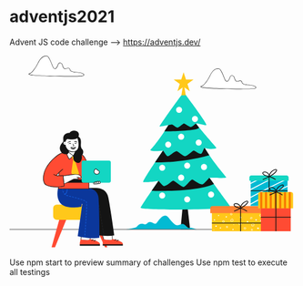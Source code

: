 # adventjs2021
Advent JS code challenge --> https://adventjs.dev/

<svg xmlns="http://www.w3.org/2000/svg" fill="none" overflow="visible" viewBox="30 90 2340 1590"><g fill-rule="evenodd" clip-rule="evenodd"><path fill="#141414" d="M1443.33 1326 1426 1513h78l-21.67-187h-39Z"></path><path fill="#13D6C3" d="M1286.35 1058.74s-182.18 262.72-186.32 279.14c-5.01 19.82 639.33 23.68 732.97-10.08 0 0-163.43-220.64-214.98-297.68-51.54-77.033-331.67 28.62-331.67 28.62"></path><path fill="#141414" d="M1699 1144.19c-32.52-45.07-62.92-87.83-80.42-114.02-51.56-77.163-331.79 28.66-331.79 28.66s-49.02 70.79-96.79 141.23c70.02 1.95 376.18 6.62 509-55.87"></path><path fill="#13D6C3" d="M1122.05 1128.7c44.97 3.02 125.4-10.62 125.4-10.62s32.76 42.73 43.07 42.73c25.57 0 62.38-41.13 75.37-43.06 10.09-1.5 69.74 51.09 83.31 50.24 17.99-1.13 56.37-57.23 70.79-60.45 8.84-1.98 57.24 40.03 82.64 39.32 14.92-.42 53.54-52.44 59.75-53.17 17.41-2.03 145.98 7.84 136.08-5.07-44.33-57.84-133.18-155.993-198.91-281.651-246.24-20.661-263.68-12.293-263.68-12.293s-232.3 332.794-213.82 334.024"></path><path fill="#141414" d="M1307.05 836.072c-22.97 33.331-56.63 82.512-89.05 131.128 74.25 4.287 267.8-7.757 443-57.942-19.16-28.375-38.08-58.862-55.56-91.258l-298.39 18.072Z"></path><path fill="#13D6C3" d="M1182.52 861.883c-17.52 18.082 60.64 15.606 100.21 9.63 16.6 21.094 29.26 47.165 38.59 46.474 17.96-1.334 52.51-39.739 73.26-41.646 7.16-.659 51.78 41.488 67 41.557 19.24.089 63.24-46.336 71.73-46.535 9.34-.217 47.1 32.182 60.27 26.13 13.18-6.053 19.51-42.676 29.06-48.681 36.47 14.683 103.79 10.477 94.49-1.613-14.56-18.912-151.17-171.301-172.71-207.758-21.55-36.457-187.39-24.599-187.39-24.599s-99.04 169.145-174.51 247.041"></path><path fill="#141414" d="M1577 684.365c-15.61-19.625-27.82-35.897-33.14-44.92-21.51-36.462-187.11-24.603-187.11-24.603S1328.83 661.571 1294 715c44.41-.488 282.62-4.328 283-30.635"></path><path fill="#13D6C3" d="M1255.05 674.229c3.62 5.903 90.4-15.454 101.54-15.207 5.31.118 30.33 23.255 43.03 24.921 12.69 1.666 46.53-33.87 53.19-33.592 10.61.443 44.6 28.897 57.69 28.897 12.07 0 34.36-25.452 47.29-29.322 7.23-2.163 84.44 24.932 78.93 9.444-12.78-35.896-167.2-239.654-183.63-261.37-14.02 8.407-201.66 270.326-198.04 276.229"></path><g fill="#fff"><path d="M1568.42 614.009c0 13.57-11 24.57-24.57 24.57s-24.56-11-24.56-24.57 10.99-24.57 24.56-24.57c13.57 0 24.57 11 24.57 24.57M1349.96 822.978c0 13.57-11 24.569-24.57 24.569s-24.57-10.999-24.57-24.569c0-13.57 11-24.57 24.57-24.57s24.57 11 24.57 24.57M1642.14 1005.39c0 13.57-11 24.57-24.57 24.57s-24.57-11-24.57-24.57c0-13.568 11-24.568 24.57-24.568s24.57 11 24.57 24.568M1300.82 1011.6c0 13.57-11 24.57-24.57 24.57s-24.57-11-24.57-24.57c0-13.567 11-24.567 24.57-24.567s24.57 11 24.57 24.567M1598.86 806.167c0 13.57-11 24.57-24.57 24.57s-24.57-11-24.57-24.57 11-24.569 24.57-24.569 24.57 10.999 24.57 24.569M1455.73 1092.35c0 13.57-11 24.57-24.57 24.57s-24.57-11-24.57-24.57 11-24.56 24.57-24.56 24.57 10.99 24.57 24.56M1700 1229.82c0 13.57-11 24.57-24.57 24.57s-24.57-11-24.57-24.57 11-24.57 24.57-24.57 24.57 11 24.57 24.57M1438.67 539.57c0 13.569-11 24.569-24.57 24.569s-24.56-11-24.56-24.569c0-13.57 10.99-24.57 24.56-24.57 13.57 0 24.57 11 24.57 24.57M1504.87 994.029c0 13.571-11 24.571-24.57 24.571s-24.57-11-24.57-24.571c0-13.57 11-24.57 24.57-24.57s24.57 11 24.57 24.57M1455.73 758.378c0 13.57-11 24.57-24.57 24.57s-24.57-11-24.57-24.57 11-24.569 24.57-24.569 24.57 10.999 24.57 24.569M1300.82 1238.27c0 13.57-11 24.57-24.57 24.57s-24.57-11-24.57-24.57 11-24.56 24.57-24.56 24.57 10.99 24.57 24.56M1504.87 1269.69c0 13.57-11 24.57-24.57 24.57s-24.57-11-24.57-24.57 11-24.57 24.57-24.57 24.57 11 24.57 24.57"></path></g><g fill="#FFC81A"><path d="M1433 421h35l-11.65-77-11.74 1.803L1433 421Z"></path><path d="m1451 233 19.35 58.503 61.65.32-49.69 36.477 18.75 58.7-50.06-35.961L1400.94 387l18.75-58.7-49.69-36.477 61.65-.32L1451 233Z"></path></g><path fill="#02BAD3" d="M981.703 1512.99s78.237-8.22 87.507-20.56c9.27-12.34 30.88-31.88 56.62-21.6 25.74 10.29 27.8-18.51 50.44-17.48 22.65 1.03 40.15 25.71 54.57 8.23 14.41-17.49 57.65-88.38 92.65-48.27 35.01 40.1 50.45 64.72 76.18 66.78 25.74 2.05 38.1-21.6 62.8-1.03 24.71 20.57 23.68 25.71 36.03 23.65l12.36-2.06 47.84 12.55-576.997-.21Z"></path></g><g fill-rule="evenodd" clip-rule="evenodd"><path fill="#fff" d="M202.296 240.126s31.405-22.59 61.067-84.19c29.665-61.604 63.504-57.793 74.985-54.241 11.477 3.552 28.682 44.39 43.193 81.185 14.511 36.797 32.825 22.239 43.374-10.256 10.546-32.498 33.723-11.762 36.909 1.061 3.186 12.822 8.691 36.476 30.512 28.925 21.819-7.556 29.312-2.279 31.581 9.521 2.266 11.801 15.525 18.369 62.996 21.958 47.474 3.591 67.798 23.196 34.39 29.136-33.405 5.944-526.496 3.082-419.007-23.099"></path><path fill="#141414" d="M338.791 100.262c-9.215-2.851-20.117-2.631-31.749 2.759-16.285 7.547-31.57 24.308-45.032 52.264l-.922 1.903a369.995 369.995 0 0 1-3.748 7.456c-12.275 23.739-25.417 42.77-38.548 57.532-4.587 5.156-8.84 9.408-12.652 12.811a85.528 85.528 0 0 1-3.517 2.99l-.205.164c-.266.21-.502.393-.707.549l-.068.051-.278.069c-6.45 1.597-10.825 3.142-13.252 4.691-3.04 1.939-3.537 4.534-.975 6.556 3.376 2.663 13.104 4.883 29.074 6.884l1.326.164c29.544 3.602 79.017 6.342 141.382 8.117l6.553.181c107.526 2.893 238.603 2.411 256.092-.701 8.38-1.49 13.906-3.9 16.333-7.13 2.564-3.412 1.527-7.362-2.463-10.916-7.712-6.871-25.868-12.358-48.41-14.063l-1.315-.101c-43.09-3.348-58.099-9.07-60.322-20.643l-.083-.422c-2.835-13.796-12.759-17.404-33.461-10.235l-.386.131c-12.669 4.207-20.078-2.151-25.051-16.771-.817-2.404-1.348-4.217-2.177-7.449l-.951-3.78c-1.837-7.394-9.099-15.839-16.639-18.574-9.666-3.506-18.172 2.061-23.153 17.412l-.195.595c-5.284 16.018-12.252 26.818-19.139 29.589-7.246 2.914-14.625-3.298-21.218-20.016l-2.025-5.116c-8.225-20.685-14.655-35.723-20.76-48.057l-.592-1.19c-8.254-16.485-15.005-25.921-20.767-27.704Zm-30.487 5.481c10.907-5.055 21.053-5.259 29.6-2.615 4.64 1.436 11.143 10.549 18.994 26.227l.857 1.726c5.877 11.937 12.097 26.478 19.975 46.256l2.415 6.093c7.122 18.06 15.867 25.423 25.127 21.698 8.038-3.233 15.51-14.919 21.068-32.041l.148-.449c4.504-13.522 11.324-17.9 19.129-15.069 6.575 2.385 13.148 10.029 14.75 16.478 1.48 5.954 2.073 8.157 3.2 11.471l.215.622c2.379 6.795 5.327 11.91 9.315 15.277 5.149 4.345 11.703 5.388 19.728 2.61l1.148-.39c18.529-6.191 26.192-3.07 28.469 8.778l.083.407c2.866 13.357 19.274 19.361 64.274 22.762l.714.056c21.613 1.72 38.889 6.986 45.927 13.256 5.923 5.277 2.553 10.025-11.525 12.692l-.876.161c-17.545 3.121-153.642 3.559-262.033.474l-1.865-.054c-60.159-1.738-108.134-4.38-137.45-7.828l-1.79-.214c-16.087-1.961-26.067-4.188-28.905-6.426-.696-.549-.726-.717.42-1.47l.31-.201.19-.118c2.074-1.258 5.96-2.627 11.646-4.059l1.087-.27-.355-1.458.876 1.219.354-.264c.166-.126.35-.268.55-.425l.781-.623a92.628 92.628 0 0 0 3.283-2.807l.511-.459c3.763-3.398 7.924-7.581 12.384-12.596 13.296-14.947 26.581-34.185 38.972-58.148a368.677 368.677 0 0 0 4.708-9.436l.396-.817c13.082-26.879 27.754-42.871 43.195-50.026Z"></path></g><g fill-rule="evenodd" clip-rule="evenodd"><path fill="#fff" d="M1606.296 343.126s31.405-22.59 61.067-84.19c29.665-61.604 63.504-57.793 74.985-54.241 11.477 3.552 28.682 44.39 43.193 81.185 14.511 36.797 32.825 22.239 43.374-10.256 10.546-32.498 33.723-11.762 36.909 1.061 3.186 12.822 8.691 36.476 30.512 28.925 21.819-7.556 29.312-2.279 31.581 9.521 2.266 11.801 15.525 18.369 62.996 21.958 47.474 3.591 67.798 23.196 34.39 29.136-33.405 5.944-526.496 3.082-419.007-23.099"></path><path fill="#141414" d="M1742.791 203.262c-9.215-2.851-20.117-2.631-31.749 2.759-16.285 7.547-31.57 24.308-45.032 52.264l-.922 1.903a369.995 369.995 0 0 1-3.748 7.456c-12.275 23.739-25.417 42.77-38.548 57.532-4.587 5.156-8.84 9.408-12.652 12.811a85.528 85.528 0 0 1-3.517 2.99l-.205.164c-.266.21-.502.393-.707.549l-.068.051-.278.069c-6.45 1.597-10.825 3.142-13.252 4.691-3.04 1.939-3.537 4.534-.975 6.556 3.376 2.663 13.104 4.883 29.074 6.884l1.326.164c29.544 3.602 79.017 6.342 141.382 8.117l6.553.181c107.526 2.893 238.603 2.411 256.092-.701 8.38-1.49 13.906-3.9 16.333-7.13 2.564-3.412 1.527-7.362-2.463-10.916-7.712-6.871-25.868-12.358-48.41-14.063l-1.315-.101c-43.09-3.348-58.099-9.07-60.322-20.643l-.083-.422c-2.835-13.796-12.759-17.404-33.461-10.235l-.386.131c-12.669 4.207-20.078-2.151-25.051-16.771-.817-2.404-1.348-4.217-2.177-7.449l-.951-3.78c-1.837-7.394-9.099-15.839-16.639-18.574-9.666-3.506-18.172 2.061-23.153 17.412l-.195.595c-5.284 16.018-12.252 26.818-19.139 29.589-7.246 2.914-14.625-3.298-21.218-20.016l-2.025-5.116c-8.225-20.685-14.655-35.723-20.76-48.057l-.592-1.19c-8.254-16.485-15.005-25.921-20.767-27.704Zm-30.487 5.481c10.907-5.055 21.053-5.259 29.6-2.615 4.64 1.436 11.143 10.549 18.994 26.227l.857 1.726c5.877 11.937 12.097 26.478 19.975 46.256l2.415 6.093c7.122 18.06 15.867 25.423 25.127 21.698 8.038-3.233 15.51-14.919 21.068-32.041l.148-.449c4.504-13.522 11.324-17.9 19.129-15.069 6.575 2.385 13.148 10.029 14.75 16.478 1.48 5.954 2.073 8.157 3.2 11.471l.215.622c2.379 6.795 5.327 11.91 9.315 15.277 5.149 4.345 11.703 5.388 19.728 2.61l1.148-.39c18.529-6.191 26.192-3.07 28.469 8.778l.083.407c2.866 13.357 19.274 19.361 64.274 22.762l.714.056c21.613 1.72 38.889 6.986 45.927 13.256 5.923 5.277 2.553 10.025-11.525 12.692l-.876.161c-17.545 3.121-153.642 3.559-262.033.474l-1.865-.054c-60.159-1.738-108.134-4.38-137.45-7.828l-1.79-.214c-16.087-1.961-26.067-4.188-28.905-6.426-.696-.549-.726-.717.42-1.47l.31-.201.19-.118c2.074-1.258 5.96-2.627 11.646-4.059l1.087-.27-.355-1.458.876 1.219.354-.264c.166-.126.35-.268.55-.425l.781-.623a92.628 92.628 0 0 0 3.283-2.807l.511-.459c3.763-3.398 7.924-7.581 12.384-12.596 13.296-14.947 26.581-34.185 38.972-58.148a368.677 368.677 0 0 0 4.708-9.436l.396-.817c13.082-26.879 27.754-42.871 43.195-50.026Z"></path></g><path fill="#141414" fill-rule="evenodd" d="M2239 1516.5H30v-4h2209v4Z" clip-rule="evenodd"></path><g fill-rule="evenodd" clip-rule="evenodd"><path fill="#FFC81A" d="M1682.06 1529.48h468.01v-172.65h-468.01v172.65Z"></path><g fill="#fff"><path d="M1737.17 1396.47c-1.39.05-2.7.5-3.69 1.31-1.27 1.02-1.98 2.64-1.81 4.12.22 1.89 1.99 3.58 3.96 3.78 1.99.17 4.07-1.03 4.98-2.9.66-1.37.65-3.02-.03-4.2-.68-1.18-2.21-2.35-3.41-2.11M1971.47 1447.17c-2.18.36-4.37 1.84-4.79 4.06-.36 1.95.79 4.18 2.68 5.18 1.86 1 4.35.88 6.34-.28 1.49-.87 2.55-2.22 2.91-3.68.37-1.49-.08-3.11-1.11-4.03-1.39-1.24-3.62-1.3-6.03-1.24v-.01ZM1795.99 1408.46c-.49.28-.94.69-1.3 1.2-.7.99-.99 2.2-.77 3.26.45 2.18 2.71 3.86 5.12 3.84 2.32-.05 4.65-1.69 5.67-4.01.29-.66.42-1.23.41-1.74-.04-1.57-1.65-2.88-3.18-3.25-1.99-.47-4.23.13-5.95.71v-.01ZM1714.3 1482.93c-1.45.5-2.78 1.08-3.63 2.04-.76.87-1.08 2.14-.86 3.48.25 1.55 1.16 2.95 2.38 3.65 2.43 1.41 6.02.7 8.14-1.62 1.43-1.57 2.2-4.29.94-5.94-1.33-1.74-4.24-1.8-6.97-1.61M2041.23 1432.05c-1.45.5-2.78 1.07-3.63 2.04-.77.86-1.08 2.13-.86 3.48.25 1.55 1.16 2.95 2.38 3.65 2.43 1.41 6.01.7 8.14-1.63 1.43-1.56 2.2-4.28.94-5.93-1.33-1.74-4.24-1.81-6.97-1.61M1748.69 1499.23c-.69.53-1.38 1.22-1.84 2.08-.63 1.15-.71 2.54-.21 3.52.97 1.93 3.99 2.35 6.35 1.64 1.34-.4 2.35-.99 3.01-1.75.67-.77.99-1.88.87-3.04-.12-1.16-.65-2.18-1.47-2.8-.81-.62-1.95-.86-3.09-.68-1.15.19-2.14.79-2.71 1.64l-.91-.61ZM2081.91 1449.66c2.95.56 6.3-.76 8.51-3.36 1.39-1.64 1.67-3.1.86-4.47-1.55-2.62-6.78-4.53-10.38-3.79-2.64.54-4.2 2.46-4.18 5.14.02 2.74 1.81 5.84 5.19 6.48M2056.55 1511.22c2.95.56 6.3-.76 8.51-3.36 1.39-1.64 1.67-3.1.86-4.47-1.55-2.62-6.78-4.53-10.38-3.79-2.64.54-4.2 2.46-4.18 5.14.02 2.74 1.81 5.85 5.19 6.48M1852.51 1510.76c-1.19.58-2.44 1.44-3.19 2.69-.78 1.28-.93 3.29.16 4.43.38.4.93.73 1.68 1.01 1.91.71 3.99.64 5.58-.17 1.66-.84 2.78-2.54 2.78-4.23 0-1.51-.95-3.05-2.31-3.72-1.36-.68-3.16-.51-4.37.42l-.33-.43ZM2118.67 1419.23c-1.19.58-2.44 1.44-3.19 2.69-.78 1.29-.93 3.29.16 4.43.38.4.93.73 1.68 1.01 1.91.71 3.99.64 5.58-.17 1.66-.84 2.78-2.54 2.78-4.22 0-1.52-.95-3.06-2.31-3.73-1.36-.68-3.16-.51-4.37.42l-.33-.43ZM1839.19 1385.16c-1.58.58-2.86 1.62-3.54 2.9-.75 1.41-.72 3.14.08 4.3.89 1.3 2.79 2.01 4.8 1.78 2.08-.23 4.47-1.65 4.81-3.84.29-1.84-1.07-3.91-3.09-4.71-.91-.36-1.94-.49-3.06-.43m.62 12.12c-2.75 0-5.28-1.18-6.64-3.16-1.46-2.13-1.56-5.08-.25-7.52.44-.84 1.05-1.61 1.78-2.28l-.46-1c3.19-1.47 6.43-1.69 9.15-.61 3.37 1.34 5.52 4.81 5.02 8.07-.59 3.75-4.24 6.08-7.54 6.44-.35.04-.71.06-1.06.06M1701.15 1432.7a10.96 10.96 0 0 0-3.47 4.03c-.1.19-.37.74-.33 1.09.04.37.48.86.62 1.03 1.75 1.96 4.18 3 6.33 2.72 2.21-.28 4.11-2.26 4.08-4.22-.03-1.61-1.24-3.26-3.07-4.22-1.24-.64-3.34-1.26-4.16-.43M1695.39 1516.9c-.01.01-.03.03-.04.05-.42.48-.6 1.16-.46 1.68.36 1.33 1.92 2.08 3.21 2.11.62.01 1.04-.08 1.38-.27.6-.33.75-1.04.79-1.33.11-.77-.13-1.57-.61-2.03-.98-.95-2.88-1.05-4.27-.21M1857.34 1473.93c-.01.02-.03.04-.04.06-.42.48-.6 1.16-.46 1.68.36 1.33 1.92 2.07 3.21 2.1.62.01 1.04-.07 1.38-.26.6-.33.75-1.04.79-1.33.11-.77-.13-1.57-.61-2.03-.98-.95-2.88-1.05-4.27-.22M1914.4 1462.24c-2.61 0-5.55.94-7.61 2.6-1.44 1.17-3.03 3.17-2.42 6.07.4 1.87 2.53 3.1 4.24 3.79 1.45.59 2.61.87 3.64.87h.07c3.33-.04 6.01-2.96 7.31-4.69.55-.73 1.14-1.6 1.36-2.51.55-2.24-1.27-4.6-3.27-5.5-.96-.43-2.11-.63-3.32-.63Zm-2.15 16.43c-1.9 0-3.65-.63-4.81-1.1-3.45-1.4-5.56-3.48-6.1-6.02-.74-3.46.51-6.7 3.51-9.12 3.96-3.2 10.03-4.22 14.13-2.39 3.21 1.43 5.95 5.22 5.02 9.07-.35 1.44-1.15 2.64-1.89 3.62-2.83 3.79-6.3 5.9-9.75 5.94h-.11ZM1948.65 1500.45c-1.29.45-2.23 1.36-2.79 2.56-.58 1.27-.67 2.67-.23 3.85.9 2.42 3.89 3.95 6.46 3.35 2.56-.58 4.66-3.18 4.78-5.9.03-.75-.07-1.33-.33-1.72-.4-.65-1.33-1.05-2.17-1.35-1.93-.68-3.36-.73-4.25-.13l-1.11-1.64-.87.69c.19.23.4.3.51.29m2.29 12.99c-3.53 0-6.98-2.21-8.21-5.5-.73-1.95-.61-4.22.32-6.23.9-1.94 2.48-3.44 4.33-4.12 1.03-.38 2.01-.31 2.71.2 1.49-.38 3.26-.2 5.31.53 1.27.45 2.85 1.16 3.77 2.61.59.94.86 2.12.8 3.51-.19 4.12-3.28 7.9-7.19 8.79-.61.14-1.22.21-1.84.21M1775.51 1444.52c-.69 0-1.44.13-2.22.45-3.84 1.59-3.17 4.48-2.7 5.65 1.07 2.66 4.64 5.53 8.58 4.02 1.82-.71 2.86-1.8 3.06-3.22.27-1.79-.81-3.97-2.66-5.42-.67-.52-2.17-1.48-4.06-1.48m1.49 13.63c-4.14 0-7.87-2.85-9.29-6.38-1.64-4.09.09-7.88 4.39-9.66 3.07-1.28 6.57-.73 9.37 1.45 2.75 2.15 4.26 5.4 3.83 8.31-.37 2.53-2.15 4.54-5.01 5.65-1.1.43-2.2.63-3.29.63M1915.56 1413.32v.06c-1.43.07-2.78 1.45-2.9 2.94-.11 1.52.97 3.13 2.47 3.69 1.49.55 3.39.1 4.59-1.11.68-.67 1.04-1.5.98-2.2-.16-1.78-2.75-2.77-3.53-3.03-.3-.09-.93-.28-1.61-.35m.93 10.02c-.83 0-1.66-.14-2.44-.43-2.81-1.03-4.7-3.9-4.48-6.82.12-1.57.87-3.02 1.97-4.07l-.3-.28c1.48-1.63 3.93-1.98 6.89-1.01 3.37 1.11 5.43 3.18 5.66 5.68.15 1.64-.53 3.34-1.87 4.68a7.73 7.73 0 0 1-5.43 2.25M2006.12 1513.65c-.79.52-1.33 1.33-1.47 2.17-.27 1.69.88 3.65 2.61 4.47 1.47.69 3.21.58 4.33-.29 1.1-.84 1.51-2.51.89-3.58-.3-.51-.82-.98-1.62-1.45a9.851 9.851 0 0 0-4.74-1.32m3.14 10.19c-1.12 0-2.26-.25-3.32-.75-3.01-1.41-4.84-4.68-4.35-7.77.28-1.68 1.34-3.28 2.84-4.27.06-.04.13-.08.19-.12l-.03-.31c.24-.03.48-.05.72-.06 1.18-.55 2.45-.69 3.67-.38l-.17.69c1.27.3 2.49.77 3.62 1.43 1.27.74 2.16 1.58 2.73 2.56 1.4 2.41.65 5.82-1.68 7.6-1.19.91-2.68 1.38-4.22 1.38M2018.08 1468.17h-.05c-4.06.04-8.5 3.75-9.9 8.29-.77 2.49-.31 5.08 1.16 6.61 1.4 1.45 3.66 2.02 5.68 2.43 1.14.23 2.25.43 3.24.26.92-.17 1.89-.69 2.89-1.55 3.08-2.66 4.43-6.96 3.28-10.46-1.19-3.65-3.37-5.58-6.3-5.58m-.68 20.75c-1.05 0-2.08-.18-3.05-.38-2.48-.51-5.28-1.23-7.29-3.32-2.25-2.32-2.99-6.13-1.89-9.68 1.8-5.83 7.44-10.42 12.83-10.47h.08c4.27 0 7.64 2.81 9.25 7.72 1.52 4.65-.2 10.32-4.21 13.77-1.42 1.23-2.89 1.98-4.37 2.25-.45.08-.9.11-1.35.11M1847.19 1431.38h-.05c-4.06.03-8.5 3.75-9.9 8.28-.77 2.49-.31 5.09 1.16 6.61 1.4 1.45 3.66 2.02 5.68 2.44 1.14.23 2.25.43 3.24.25.92-.16 1.89-.68 2.89-1.54 3.08-2.66 4.43-6.96 3.28-10.46-1.19-3.66-3.37-5.58-6.3-5.58m-.68 20.75c-1.05 0-2.08-.19-3.05-.39-2.48-.51-5.28-1.23-7.29-3.31-2.25-2.33-2.99-6.13-1.89-9.68 1.8-5.83 7.44-10.43 12.83-10.47h.08c4.27 0 7.64 2.81 9.25 7.72 1.52 4.65-.2 10.31-4.21 13.76-1.42 1.23-2.89 1.99-4.37 2.25-.45.08-.9.12-1.35.12M2002.76 1417.17a13.52 13.52 0 0 0-3.04 2.49c-.75.81-1.16 1.5-1.32 2.15-.33 1.4.66 3.11 2.18 3.74 1.52.63 3.48.33 5.11-.75 1.61-1.07 2.6-2.77 2.53-4.32-.05-1.22-.77-2.4-1.83-3.01-1.06-.61-2.44-.65-3.52-.09l-.11-.21Zm-.46 11.8c-1.02 0-2-.18-2.9-.56-2.95-1.21-4.71-4.43-4.01-7.32.37-1.55 1.34-2.75 2.04-3.52 1.65-1.82 3.74-3.27 6.03-4.2l.23.56c1.44-.18 2.96.11 4.26.86 1.97 1.14 3.26 3.27 3.37 5.55.12 2.65-1.38 5.35-3.91 7.04-1.57 1.05-3.38 1.59-5.11 1.59ZM2091.77 1477.15c-1.29.74-2.63 1.5-3.42 2.6-.7.99-1.05 2.39-1.02 4.16.03 2.14.55 4.07 1.51 5.57 2.55 3.98 8.2 4.95 12.47 3.86 3.56-.91 6.54-3.01 8.18-5.74 1.36-2.27 1.73-4.76 1.04-7-.7-2.3-2.43-4.19-4.88-5.34-4.84-2.27-8.62-1.08-13.88 1.89m6.12 19.71c-4.36 0-9.04-1.62-11.66-5.71-1.28-1.99-1.97-4.48-2.01-7.2-.03-2.45.52-4.46 1.61-6 1.18-1.66 2.97-2.68 4.41-3.49 4.81-2.73 10.06-5.13 16.72-2.01 3.25 1.53 5.58 4.1 6.54 7.24.94 3.09.46 6.46-1.35 9.5-2.05 3.43-5.72 6.04-10.07 7.15-1.3.34-2.73.52-4.19.52M1803.84 1489.34l.06.13c-2.12.93-3.37 3.63-2.68 5.76.34 1.04 1.17 1.95 2.26 2.5 1.04.51 2.19.62 3.15.29.99-.35 1.84-1.21 2.28-2.32.42-1.07.4-2.18-.05-3.05-.3-.59-.8-1.16-1.52-1.74-1.12-.9-2.34-1.45-3.5-1.57m1.62 11.96c-1.13 0-2.28-.26-3.36-.8-1.83-.91-3.23-2.48-3.83-4.31-1.19-3.68.77-7.97 4.38-9.56l.64 1.45-.02-1.87c1.99.03 4.16.79 6.02 2.29 1.06.85 1.82 1.75 2.33 2.73.86 1.67.92 3.71.17 5.62-.78 1.95-2.29 3.45-4.14 4.09-.69.24-1.43.36-2.19.36M2076.58 1395.78l.01.84c-1.23.02-2.47.99-2.9 2.27-.42 1.29-.11 2.89.81 4.11 1.61 2.13 4.96 2.75 7.18 1.32 2.18-1.41 2.96-4.81 1.59-6.98-.66-1.05-1.83-1.82-3.2-2.1-1.26-.25-2.53-.06-3.49.54m2.36 12.41c-2.64 0-5.29-1.17-6.92-3.33-1.53-2.03-2.02-4.69-1.27-6.94.67-2.01 2.28-3.56 4.18-4.14l-.3-.43c1.68-1.16 3.88-1.59 6.05-1.15 2.21.45 4.11 1.72 5.22 3.49 2.28 3.64 1.09 8.89-2.54 11.24-1.32.85-2.87 1.26-4.42 1.26M2140.12 1435.81c-2.18 1.2-3.97 3.1-3.95 5.35.01 1.1.56 2.2 1.5 3.04.98.89 2.3 1.32 3.44 1.23 2.4-.24 4.52-2.74 4.43-5.25-.01-.56-.11-1.01-.3-1.36-.77-1.42-3.15-1.65-5.15-1.69l.03-1.32Zm.61 12.74c-1.83 0-3.67-.73-5.13-2.04-1.58-1.42-2.51-3.36-2.53-5.31-.05-4.7 4.18-7.84 7.81-9.11l.7 2c2.08.15 5.03.73 6.39 3.26.42.78.64 1.69.68 2.73.13 4.17-3.18 8.03-7.24 8.43-.22.02-.45.04-.68.04ZM2130.03 1507.45c-2.44 0-4.9 1.89-6.23 4.82-.75 1.64-.52 3.75.58 5.37 1.06 1.55 2.92 2.67 4.97 2.99.87.13 1.61.1 2.22-.1.54-.18 1.1-.55 1.65-1.08 1.79-1.75 2.57-4.45 1.97-6.89-.74-3.02-2.46-4.88-4.73-5.09-.14-.01-.29-.02-.43-.02m.31 16.36c-.47 0-.96-.04-1.47-.12-2.92-.46-5.49-2.03-7.05-4.31-1.7-2.49-2.03-5.79-.84-8.4 1.98-4.37 5.72-6.98 9.77-6.6 3.61.34 6.39 3.12 7.45 7.44.85 3.48-.26 7.35-2.82 9.85-.89.86-1.84 1.47-2.83 1.8-.67.22-1.41.34-2.21.34"></path></g><path fill="#FF8333" d="M2163.14 1382.29H1669v-41.18c0-9.7 7.86-17.56 17.56-17.56h459.02c9.69 0 17.56 7.86 17.56 17.56v41.18Z"></path><path fill="#141414" d="M1868.73 1319.54c-1.96-2.32-3.97-5.61-2.39-8.15 1.5-2.4 6.06-4.19 12.03-4.19 2.55 0 5.35.33 8.27 1.07 5.37 1.35 21.95 7.23 25.89 27.84-.09.55-.16 1.09-.24 1.64-3-.84-5.91-1.61-8.71-2.36-15.44-4.1-27.62-7.34-34.85-15.85Zm92.82-30.85c3.24-1.07 5.73-1.45 7.52-1.45 1.8 0 2.87.38 3.26.85.55.65.34 2.72-1.35 5.87-7.79 14.47-29.85 29.63-52.09 42.07 4.58-24.45 26.92-42.18 42.66-47.34Zm188.52 170.45h-230.29v-112.67c13.99 4.4 29.74 10.75 46.6 22.2l3.51-5.17c-17.02-11.56-32.82-18.05-46.91-22.56 22.67-12.8 45.17-28.53 53.5-44.02 3.69-6.85 2.39-10.77.65-12.84-3-3.59-9.23-4.05-17.53-1.33-14.13 4.64-35.48 19.42-44.05 42.06-7.23-16.1-22.03-21.26-27.38-22.61-11.75-2.96-23.16-.49-27.13 5.89-1.62 2.59-3.39 8.05 2.93 15.49 8.49 10.01 21.51 13.47 38 17.86 1.49.39 3.02.8 4.57 1.22-23.37 12.1-43.95 20.35-44.38 20.52l2.31 5.81c1.87-.74 24.43-9.79 49.11-22.9v113.05h-231.51v6.2h231.51v64.14h6.2v-64.14h230.29v-6.2Z"></path></g><g fill-rule="evenodd" clip-rule="evenodd"><path fill="#02BAD3" d="M1998.57 1323.26h300.8v-235.52h-300.8v235.52Z"></path><g fill="#fff"><path d="M2299.37 1096.49a6132.216 6132.216 0 0 0-300.8 152.05v9.22c98.53-53.35 199.4-104.45 300.8-152.33v-8.94ZM2217.41 1074.41a6147.105 6147.105 0 0 0-218.84 110.57v9.17c78.2-41.56 157.68-81.63 237.57-119.74h-18.73ZM2117.98 1074.41c-40.03 19.83-79.85 40.15-119.41 60.83v9.13c45.59-23.87 91.57-47.22 137.78-69.96h-18.37ZM2299.37 1166.35v-9.05c-39.74 19.85-80.42 38.48-120 56.58-60.06 27.46-121.93 55.81-180.8 88.61v9.31c59.71-33.56 122.85-62.51 184.17-90.56 38.43-17.57 77.89-35.64 116.63-54.89M2299.37 1219.76v-8.93l-167.94 78.22c-23.19 10.8-47.03 21.93-70.12 34.21h17.57c18.56-9.43 37.47-18.25 56.01-26.89l164.48-76.61ZM2250.09 1288.4c-25.09 11.17-49.68 22.39-73.37 34.86h17.74c19.17-9.58 38.88-18.54 58.92-27.46 15.24-6.79 30.6-13.54 45.99-20.26v-8.84c-16.51 7.2-32.97 14.43-49.28 21.7"></path></g><path fill="#13D6C3" d="M2308.11 1117.14H1988v-25.77c0-9.37 7.6-16.97 16.97-16.97h286.17c9.38 0 16.97 7.6 16.97 16.97v25.77Z"></path><path fill="#141414" d="M2138.27 1077.4c-15.43-4.11-27.62-7.35-34.84-15.86-1.97-2.32-3.98-5.61-2.4-8.15 1.5-2.4 6.07-4.19 12.03-4.19 2.55 0 5.35.33 8.28 1.07 5.03 1.27 19.91 6.51 25 24.13h-.47v5.05c-2.6-.72-5.15-1.4-7.6-2.05Zm57.97-46.71c3.24-1.07 5.74-1.45 7.53-1.45s2.87.39 3.26.85c.54.65.34 2.72-1.36 5.88-7.78 14.47-29.85 29.63-52.09 42.06 4.58-24.44 26.93-42.18 42.66-47.34Zm103.13 165.04h-147.3v-107.99c14.58 4.42 31.17 10.82 49 22.93l3.51-5.17c-17.02-11.56-32.82-18.05-46.91-22.56 22.68-12.8 45.17-28.52 53.5-44.02 3.69-6.85 2.39-10.76.65-12.84-3-3.58-9.23-4.06-17.53-1.33-14.13 4.64-35.48 19.41-44.04 42.06-7.24-16.1-22.03-21.25-27.38-22.6-11.75-2.97-23.17-.5-27.14 5.88-1.61 2.59-3.38 8.05 2.93 15.49 8.49 10.01 21.52 13.47 38.01 17.86 1.49.39 3.02.8 4.57 1.22-23.38 12.1-43.95 20.35-44.38 20.52l2.3 5.81c1.81-.72 22.99-9.21 46.71-21.63v106.37h-147.29v6.2h147.29v121.33h6.2v-121.33h147.3v-6.2Z"></path></g><g fill-rule="evenodd" clip-rule="evenodd"><path fill="#FF4B33" d="M2082.14 1529.39h243.45v-218.42h-243.45v218.42Z"></path><path fill="#FFC81A" d="M2344.57 1342.47H2060v-116.95c0-8.5 6.89-15.39 15.39-15.39h253.79c8.5 0 15.39 6.89 15.39 15.39v116.95Z"></path><g fill="#F77600"><path d="M2076.94 1342.47h16.3v-132.34h-16.3v132.34ZM2115.66 1342.47h16.31v-132.34h-16.31v132.34ZM2154.39 1342.47h16.3v-132.34h-16.3v132.34ZM2193.11 1342.47h16.31v-132.34h-16.31v132.34ZM2231.84 1342.47h16.3v-132.34h-16.3v132.34ZM2270.56 1342.47h16.31v-132.34h-16.31v132.34ZM2309.29 1342.47h16.3v-132.34h-16.3v132.34Z"></path></g><path fill="#141414" d="M2158.97 1187.54c-1.97-2.32-3.98-5.61-2.4-8.15 1.5-2.4 6.06-4.19 12.03-4.19 2.55 0 5.35.33 8.28 1.07 5.03 1.27 19.91 6.51 25 24.13h-.47v5.05c-2.6-.72-5.15-1.4-7.6-2.06-15.43-4.1-27.62-7.34-34.84-15.85Zm92.81-30.85c3.24-1.07 5.74-1.45 7.52-1.45 1.8 0 2.88.38 3.27.85.54.65.33 2.72-1.36 5.87-7.79 14.47-29.85 29.63-52.09 42.07 4.58-24.45 26.93-42.18 42.66-47.34Zm73.81 255.45h-117.98v-198.4c14.58 4.42 31.16 10.82 49 22.93l3.51-5.17c-17.02-11.56-32.82-18.05-46.91-22.56 22.67-12.8 45.17-28.53 53.5-44.02 3.69-6.85 2.39-10.77.65-12.84-3-3.59-9.23-4.05-17.53-1.33-14.13 4.64-35.48 19.42-44.04 42.06-7.24-16.1-22.04-21.26-27.38-22.61-11.75-2.96-23.17-.49-27.14 5.89-1.62 2.59-3.38 8.05 2.93 15.49 8.49 10.01 21.51 13.47 38 17.86 1.49.39 3.02.8 4.58 1.22-23.38 12.1-43.95 20.35-44.39 20.52l2.31 5.81c1.81-.72 22.99-9.21 46.71-21.63v196.78h-119.27v6.19h119.27v111.06h6.2v-111.06h117.98v-6.19Z"></path></g><g><g transform="translate(278 1029)"><path fill="#FF4B33" fill-rule="evenodd" d="M95 631.586 159.891 399h57.812l-94.922 232.586H95Zm436.504.414L426.386 399h59.221l63.663 233h-17.766Z" clip-rule="evenodd"></path><rect width="430" height="124" x="108" y="283" fill="#FFC81A" rx="30"></rect></g></g><g><g fill-rule="evenodd" clip-rule="evenodd"><path fill="#fff" d="m785.7 1548.689 13.56 50.647 70.506 5.874-3.891-49.13"></path><path fill="#141414" d="M869.768 1607.208c-.056 0-.111-.002-.167-.007l-70.507-5.872a2 2 0 0 1-1.818-2.245l-13.56-50.647a2.01 2.01 0 0 1 2.237-1.733 2.001 2.001 0 0 1 1.732 2.236l13.822 48.577 66.852 5.567-4.384-47.628a1.997 1.997 0 0 1 2.523-1.277 1.999 1.999 0 0 1 1.278 2.523l3.891 49.129a1.999 1.999 0 0 1-1.899 1.377"></path><path fill="#ff4b33" d="M796.376 1596.599a2 2 0 0 1 2.291-1.476c.983.177 2.228.416 3.693.699 8.982 1.728 27.671 5.325 45.382 5.339h.045c10.434 0 19.61-2.854 25.838-8.039a2.006 2.006 0 0 1 1.783-.398c30.398 7.914 52.361 13.632 68.637 24.487 2.86 1.909 13.177 10.237 11.392 16.127-.825 2.724-3.763 4.105-8.733 4.105-18.144 0-57.235.101-91.724.191-27.907.073-52.007.136-61.081.136-.959 0-1.824-.435-2.437-1.224-3.573-4.596 2.246-29.468 4.914-39.947"></path><path fill="#141414" d="M794.264 1646.577h156.837a4.72 4.72 0 0 0 4.719-4.72v-1.559a4.719 4.719 0 0 0-4.719-4.719H794.264a4.72 4.72 0 0 0-4.719 4.719v1.559a4.72 4.72 0 0 0 4.719 4.72M906.56 1611.567c.795 0 1.557-.447 1.921-1.213 3.337-7.008 9.748-5.293 10.469-5.072a2.134 2.134 0 0 0 2.655-1.402 2.123 2.123 0 0 0-1.382-2.657c-3.636-1.154-11.574-1.112-15.582 7.303a2.126 2.126 0 0 0 1.919 3.041M887.778 1606.444c.795 0 1.558-.447 1.922-1.213 3.337-7.008 9.748-5.293 10.468-5.072a2.132 2.132 0 0 0 2.655-1.402 2.123 2.123 0 0 0-1.382-2.657c-3.64-1.153-11.576-1.11-15.581 7.303a2.126 2.126 0 0 0 1.918 3.041"></path></g><g fill-rule="evenodd" clip-rule="evenodd"><path fill="#fff" d="m618.859 1549.695-6.44 50.647 70.506 5.874 16.109-49.13"></path><path fill="#141414" d="M682.926 1608.214c-.056 0-.111-.002-.167-.007l-70.507-5.872a2 2 0 0 1-1.818-2.245l6.44-50.647a2.01 2.01 0 0 1 2.237-1.733 2.001 2.001 0 0 1 1.732 2.236l-6.178 48.577 66.852 5.567 15.616-47.628a1.997 1.997 0 0 1 2.523-1.277 1.999 1.999 0 0 1 1.278 2.523l-16.109 49.129a1.999 1.999 0 0 1-1.899 1.377"></path><path fill="#ff4b33" d="M609.534 1597.605a2 2 0 0 1 2.291-1.476c.983.177 2.228.416 3.693.699 8.982 1.728 27.671 5.325 45.382 5.339h.045c10.434 0 19.61-2.854 25.838-8.039a2.006 2.006 0 0 1 1.783-.398c30.398 7.914 52.361 13.632 68.637 24.487 2.86 1.909 13.177 10.237 11.393 16.127-.826 2.724-3.764 4.105-8.734 4.105-18.144 0-57.235.101-91.724.191-27.907.073-52.007.136-61.081.136-.959 0-1.824-.435-2.437-1.224-3.573-4.596 2.246-29.468 4.914-39.947"></path><path fill="#141414" d="M607.422 1647.583h156.837a4.72 4.72 0 0 0 4.719-4.72v-1.559a4.719 4.719 0 0 0-4.719-4.719H607.422a4.72 4.72 0 0 0-4.719 4.719v1.559a4.72 4.72 0 0 0 4.719 4.72M719.718 1612.572c.795 0 1.557-.447 1.921-1.213 3.337-7.008 9.748-5.293 10.469-5.072a2.134 2.134 0 0 0 2.655-1.402 2.123 2.123 0 0 0-1.382-2.657c-3.636-1.154-11.574-1.112-15.582 7.303a2.126 2.126 0 0 0 1.919 3.041M700.937 1607.45c.795 0 1.558-.447 1.922-1.213 3.337-7.008 9.748-5.293 10.468-5.072a2.132 2.132 0 0 0 2.655-1.402 2.123 2.123 0 0 0-1.382-2.657c-3.64-1.153-11.576-1.11-15.581 7.303a2.126 2.126 0 0 0 1.918 3.041"></path></g><path fill="#141414" fill-rule="evenodd" d="M736.057 1177H621.391c-30.371 0 77.625 135.826 77.625 135.826.524 12.57 1.982 239.31 1.982 239.31 73.553 15.116 133.34 19.457 183.765 11.425 0 0-26.429-196.66-48.319-309.616C825.108 1195.45 776.953 1177 736.057 1177" clip-rule="evenodd"></path><path fill="#fff" fill-opacity=".8" fill-rule="evenodd" d="M498.197 273.613a1.999 1.999 0 0 0 1.652-2.295l-1.925-11.845a2 2 0 0 0-3.948.642l1.926 11.845a1.999 1.999 0 0 0 2.295 1.653Zm3.852 23.689a1.998 1.998 0 0 0 1.652-2.295l-1.925-11.844a2 2 0 0 0-3.948.641l1.926 11.846a1.999 1.999 0 0 0 2.295 1.652Zm20.908 116.149a1.998 1.998 0 0 1-1.975 2.321 2 2 0 0 1-1.972-1.678l-1.926-11.844a2 2 0 0 1 1.653-2.295 1.996 1.996 0 0 1 2.295 1.652l1.925 11.844Zm2.199 25.985a1.998 1.998 0 0 0 1.652-2.295l-1.925-11.845a1.995 1.995 0 0 0-2.295-1.652 2 2 0 0 0-1.653 2.295l1.926 11.845a2 2 0 0 0 2.295 1.652Zm11.554 71.066a1.998 1.998 0 0 0 1.652-2.295l-1.925-11.844a1.986 1.986 0 0 0-2.295-1.652 2 2 0 0 0-1.653 2.295l1.926 11.844a2 2 0 0 0 2.295 1.652Zm-3.852-23.688a1.998 1.998 0 0 0 1.652-2.295l-1.925-11.845a1.994 1.994 0 0 0-2.295-1.652 2 2 0 0 0-1.653 2.295l1.926 11.845a2 2 0 0 0 2.295 1.652Zm-2.199-25.985a1.998 1.998 0 0 1-1.975 2.321 2 2 0 0 1-1.972-1.678l-1.925-11.844a2 2 0 0 1 1.653-2.295 1.995 1.995 0 0 1 2.295 1.652l1.924 11.844Zm-23.108-142.134a1.998 1.998 0 0 1-1.975 2.321 2 2 0 0 1-1.972-1.678l-1.926-11.844a2 2 0 0 1 1.653-2.295 1.988 1.988 0 0 1 2.295 1.652l1.925 11.844Zm11.554 71.068a1.998 1.998 0 0 1-1.975 2.321 2 2 0 0 1-1.972-1.678l-1.926-11.845a2 2 0 0 1 1.653-2.295 1.994 1.994 0 0 1 2.295 1.652l1.925 11.845Zm-9.354-45.083a1.998 1.998 0 0 0 1.652-2.295l-1.925-11.845a1.996 1.996 0 0 0-2.295-1.652 2 2 0 0 0-1.653 2.295l1.926 11.845a2 2 0 0 0 2.295 1.652Zm5.504 21.393a1.998 1.998 0 0 1-1.975 2.321 2 2 0 0 1-1.972-1.678l-1.926-11.844a2 2 0 0 1 1.653-2.295 1.988 1.988 0 0 1 2.295 1.652l1.925 11.844Z" clip-rule="evenodd" transform="translate(264 1057)" style="mix-blend-mode: overlay;"></path><path fill="#0B379B" fill-rule="evenodd" d="M658.453 1177H426.768s-23.435 83.554 24.171 129.256c43.877 42.123 144.156 27.052 165.151 23.337l3.448-21.696a2.009 2.009 0 0 1 2.289-1.662 2.003 2.003 0 0 1 1.662 2.29l-3.557 22.381c-1.675 25.936-33.001 239.23-33.001 239.23 59.83 17.554 136.949 19.188 177.012 11.425 0 0 .733-200.269-7.298-323.535-3.457-53.054-45.628-81.026-98.192-81.026Z" clip-rule="evenodd"></path><path fill="#fff" fill-opacity=".8" fill-rule="evenodd" d="M201.133 132.369c-.415-3.502-.448-5.743-.448-5.766a2 2 0 0 0-2-1.974h-.025a2 2 0 0 0-1.975 2.023c.001.098.033 2.455.475 6.188a2 2 0 0 0 3.973-.471Zm184.175 310.46a2.005 2.005 0 0 0-2.145 1.844c-.309 4.092-.614 8.091-.912 11.979a2.001 2.001 0 0 0 3.989.305c.297-3.889.602-7.89.912-11.983a2 2 0 0 0-1.844-2.145Zm-5.872 49.765a2.004 2.004 0 0 1 2.152-1.835 2.001 2.001 0 0 1 1.835 2.153c-.355 4.429-.678 8.447-.965 11.987a2 2 0 0 1-1.991 1.838l-.081-.002-.026-.001-.019-.001a1.999 1.999 0 0 1-1.869-2.159c.287-3.538.61-7.553.964-11.98Zm4.039-25.801a2.008 2.008 0 0 0-2.149 1.839c-.326 4.175-.639 8.179-.939 11.98a2 2 0 0 0 1.894 2.156l.066.002h.036a2 2 0 0 0 1.992-1.843c.3-3.804.614-7.808.939-11.985a2 2 0 0 0-1.839-2.149Zm4.836-94.01c.073-1.101 1.012-1.957 2.129-1.861a1.997 1.997 0 0 1 1.861 2.129c-.267 3.997-.539 8.001-.814 11.997a1.999 1.999 0 1 1-3.99-.275c.275-3.994.547-7.995.814-11.99Zm-8.14-146.267a2 2 0 0 0 .911-3.782c-3.207-1.636-6.937-3.33-11.088-5.037a1.999 1.999 0 1 0-1.521 3.699c4.051 1.666 7.681 3.315 10.791 4.901.291.149.601.219.907.219Zm4.773 194.199a2.002 2.002 0 0 1 3.991.291c-.297 4.049-.592 8.05-.886 11.985a2 2 0 0 1-1.992 1.851l-.075-.001-.025-.001-.052-.004a1.999 1.999 0 0 1-1.844-2.144c.294-3.932.588-7.93.883-11.977Zm3.855-25.816c-1.086-.064-2.057.754-2.135 1.855-.282 4.017-.566 8.015-.851 11.98a2 2 0 0 0 1.921 2.142l.038.001.038.001a2.001 2.001 0 0 0 1.993-1.857c.285-3.967.569-7.967.851-11.987a1.998 1.998 0 0 0-1.855-2.135ZM231.305 177.892c2.714.927 6.449 2.037 11.417 3.394a2 2 0 1 1-1.054 3.858c-5.05-1.379-8.862-2.513-11.655-3.467a2 2 0 0 1 1.292-3.785Zm-27.989-34.023a2 2 0 0 0-3.867 1.023c1.094 4.135 2.476 8.044 4.107 11.62a2.002 2.002 0 0 0 2.65.989 2 2 0 0 0 .989-2.65c-1.537-3.37-2.842-7.065-3.879-10.982Zm51.003 40.469c3.654.937 7.555 1.923 11.645 2.952a2 2 0 0 1-.976 3.879c-4.097-1.03-8.003-2.018-11.663-2.957a2 2 0 1 1 .994-3.874Zm137.667 162.621a2.016 2.016 0 0 0-2.121 1.871c-.249 3.968-.504 7.968-.766 11.984a2 2 0 0 0 3.992.26c.262-4.02.517-8.022.766-11.994a2 2 0 0 0-1.871-2.121Zm-44.742-137.475a403.554 403.554 0 0 1 11.437 3.89 2 2 0 0 1-1.348 3.766 399.78 399.78 0 0 0-11.323-3.851 2 2 0 1 1 1.234-3.805Zm-11.515-3.593a783.253 783.253 0 0 0-11.566-3.38 2 2 0 1 0-1.094 3.848c4.008 1.139 7.88 2.27 11.508 3.362a2.002 2.002 0 0 0 2.491-1.338 2 2 0 0 0-1.339-2.492Zm-34.795-9.699a1391.72 1391.72 0 0 1 11.623 3.099 2 2 0 1 1-1.048 3.86c-3.869-1.05-7.743-2.081-11.59-3.089a2.001 2.001 0 0 1 1.015-3.87Zm-11.65-3.013c-3.965-1.014-7.864-2-11.659-2.957a1.995 1.995 0 0 0-2.428 1.451 2 2 0 0 0 1.45 2.428c3.792.955 7.686 1.941 11.646 2.953a2 2 0 0 0 .991-3.875Zm103.465 42.732c-.834-1.098-2.062-2.304-3.614-3.533a2 2 0 0 1 2.484-3.136c1.816 1.439 3.281 2.886 4.355 4.303.595.816 1.231 2.285 1.628 7.228a2 2 0 1 1-3.987.32c-.338-4.208-.812-5.095-.866-5.182Zm3.255 15.01h-.008a2 2 0 0 0-1.992 2.007l.003 1.618c0 3.061-.039 6.544-.115 10.354a2 2 0 0 0 1.96 2.041h.041a2 2 0 0 0 1.999-1.961c.076-3.835.115-7.347.115-10.434l-.003-1.633a2 2 0 0 0-2-1.992Zm-2.438 25.969c.037-1.104.977-1.985 2.065-1.933a2.001 2.001 0 0 1 1.933 2.065c-.127 3.826-.282 7.844-.456 12.028a2 2 0 0 1-1.998 1.916h-.02l-.023-.001-.036-.001h-.005a2 2 0 0 1-1.915-2.082c.175-4.171.328-8.179.455-11.992Zm-.155 46.082a2 2 0 0 0-2.11 1.884c-.224 3.938-.457 7.939-.701 11.987a1.999 1.999 0 0 0 1.999 2.12 2 2 0 0 0 1.994-1.88c.243-4.053.478-8.058.702-12.001a2 2 0 0 0-1.884-2.11Zm-.843-22.097a2 2 0 1 1 3.996.194c-.189 3.901-.392 7.91-.609 12.009a2 2 0 0 1-3.994-.211c.217-4.093.42-8.096.607-11.992ZM379.712 513.97a1.988 1.988 0 0 0-2.157 1.829l-.495 5.974a2 2 0 0 0 3.986.334l.495-5.98a2 2 0 0 0-1.829-2.157ZM237.527 126.377c.049.388 1.183 9.635-.657 19.963-2.266 12.717-8.111 21.417-16.966 25.399l.339.273c.308.249.615.497.932.727a2 2 0 1 1-2.35 3.236c-3.299-2.395-6.304-5.35-8.933-8.783a2 2 0 0 1 3.176-2.432 41.594 41.594 0 0 0 3.506 4.004c21.037-7.447 17.028-41.539 16.984-41.886a2 2 0 0 1 3.969-.501Z" clip-rule="evenodd" transform="translate(264 1057)" style="mix-blend-mode: overlay;"></path><g><g fill-rule="evenodd" clip-rule="evenodd"><path fill="#ff4b33" d="M434.181 1050.449c.004.336.013.658.016.997.058 5.705-.298 14.829-.918 25.786-9.026-.057-17.392-.68-21.567-2.483 5.196-7.274 13.747-16.081 22.469-24.3Zm244.608 133.401c-1.14-93.89 2.834-194.654-35.508-256.133-42.439-68.049-176.179-56.313-223.44-15.833-23.512 16.336-59.417 47.445-90.468 100.26-22.987 39.098-37.138 114.938-2.214 139.407 30.823 15.33 71.288 18.017 101.964 16.381a1096.379 1096.379 0 0 1-1.653 15.918h251.319Z"></path><path fill="#141414" d="M415.196 1073.636c4.36-5.61 10.43-11.98 16.86-18.2-.08 5.12-.36 11.86-.78 19.63-6.42-.1-12.2-.51-16.08-1.43Zm15.65 108.09c.38-3.45.79-7.42 1.22-11.77 27.09-1.69 42.98-6.55 44.67-6.97 1.02-.26 1.7-1.22 1.6-2.27l-8.34-85.31a2.116 2.116 0 0 0-2.32-1.91c-6.74.63-20.03 1.56-32.14 1.6.54-9.99.84-18.31.79-23.67v-.06c14.49-13.59 29.29-25.47 29.53-25.66.92-.73 1.06-2.07.33-2.99a2.119 2.119 0 0 0-2.99-.33c-.91.73-13.63 10.93-26.97 23.23-1.4 1.28-2.8 2.59-4.19 3.91-8.09 7.68-15.99 15.83-21.19 22.82-10.86-2.85-19.35-8.54-19.45-8.6a2.125 2.125 0 0 0-2.38 3.52c.42.29 9.85 6.63 22.05 9.52 4.12 1.7 11.68 2.39 19.98 2.55 1.4.02 2.82.03 4.25.03 12.5-.02 25.61-1.02 30.67-1.45l7.95 81.38c-11.16 2.66-23.21 5.26-41.43 6.34-1.42.08-2.85.16-4.3.22-30.77 1.39-70.91-1.75-99.94-16.14-20.07-14.19-20.88-45.06-19.58-62.22 1.94-25.46 10.58-53.92 22.54-74.27 24.51-41.69 52.24-69.84 74.32-87.78 5.42-4.42 10.5-8.21 15.11-11.43 6.96-6.08 16.01-11.56 26.51-16.22 24.11-10.72 55.89-17.13 87.69-16.55 49.47.91 88.34 18.26 106.64 47.6 33.88 54.32 34.42 140.78 34.94 224.4.05 9.36.11 19.01.22 28.48h-245.79Zm214.241-255.13c-19.071-30.59-59.231-48.66-110.171-49.6-26.15-.48-53.34 3.7-76.55 11.77-16.25 5.65-29.81 12.97-39.62 21.27-4.14 2.89-8.68 6.23-13.52 10.08-20.72 16.45-51.02 45.59-77.69 90.95-24.33 41.4-37.06 117.38-1.6 142.23.09.06.18.11.28.16 26.56 13.21 57.13 17.07 83.76 17.07 4.74 0 13.35-.12 17.79-.34-.5 5.1-.98 9.64-1.41 13.43-.07.6.12 1.2.53 1.65.4.45.98.71 1.58.71h250.32c.57 0 1.12-.23 1.52-.63.39-.41.62-.95.61-1.52-.12-10.14-.19-20.55-.25-30.61-.52-84.2-1.06-171.28-35.579-226.62Z"></path><path fill="#FFC81A" d="m536.824 924.109 12.233 19.03-14.952 110.781 34.662 42.817 28.545-38.739-36.021-114.859 8.156-19.71-21.029-11.638-11.594 12.318Z"></path><path fill="#fff" d="m569.934 851.737 2.126 24.236c.347 14.352-21.831 39.428-21.831 39.428s-43.002-27.138-43.338-41.057l2.504-26.218"></path><path fill="#141414" d="M550.229 917.528a2.12 2.12 0 0 1-1.134-.328c-4.5-2.84-43.976-28.17-44.329-42.804-.002-.085.001-.17.009-.254l2.504-26.218a2.134 2.134 0 0 1 2.32-1.915 2.127 2.127 0 0 1 1.915 2.319l-2.492 26.08c.142 2.943 3.118 9.9 20.957 23.996 8.215 6.49 16.499 12.022 19.844 14.205 1.911-2.268 5.848-7.095 9.721-12.775 6.901-10.122 10.494-18.33 10.393-23.744l-2.121-24.166a2.128 2.128 0 0 1 4.238-.373l2.126 24.237c.004.045.007.09.007.135.363 15.013-21.436 39.838-22.364 40.887a2.124 2.124 0 0 1-1.594.718"></path><path fill="#fff" d="M571.165 875.289c-3.91 14.012-10.339 27.553-20.707 38.049-18.334-12.016-33.839-24.737-44.279-38.723-25.648 10.82 11.773 67.303 11.773 67.303s29.712-25.559 32.506-28.088c2.794 2.529 37.393 18.91 37.393 18.91s-.72-55.496-16.686-57.451"></path><path fill="#141414" d="M553.462 913.273c4.768 2.761 18.736 9.661 32.182 16.065-.626-19.526-4.493-47.148-13.028-51.412-4.281 14.373-10.716 26.246-19.154 35.347m-47.921-35.982c-2.711 1.53-4.498 3.815-5.443 6.943-2.244 7.433.396 19.506 7.634 34.915 4.062 8.648 8.537 16.108 10.691 19.557 5.724-4.926 23.021-19.818 28.861-24.915-18.697-12.453-32.386-24.421-41.743-36.5m12.409 66.754a2.13 2.13 0 0 1-1.773-.952c-1.074-1.621-26.235-39.938-20.151-60.088 1.474-4.878 4.611-8.36 9.325-10.35a2.127 2.127 0 0 1 2.53.688c9.159 12.269 22.996 24.464 42.269 37.245 8.471-9.055 14.847-21.112 18.965-35.871a2.13 2.13 0 0 1 2.307-1.54c17.31 2.12 18.478 53.665 18.553 59.535a2.124 2.124 0 0 1-3.036 1.95c-5.241-2.482-29.412-13.976-36.301-18.155-6.219 5.447-30.191 26.069-31.301 27.024a2.126 2.126 0 0 1-1.387.514"></path><g><path fill="#141414" d="M708.792 1133.93H495.965c-6.075 0-11-6.045-11-13.5 0-7.456 4.925-13.5 11-13.5h212.827c6.075 0 11 6.044 11 13.5 0 7.455-4.925 13.5-11 13.5"></path><path fill="#13D6C3" d="M842.901 1133.93H632.226c-7.631 0-13.816-6.186-13.816-13.817V967.518c0-7.63 6.185-13.817 13.816-13.817h210.675c7.63 0 13.816 6.187 13.816 13.817v152.595c0 7.631-6.186 13.817-13.816 13.817"></path><path fill="#fff" d="M763.472 1045.292c0 11.928-9.109 19.46-21.456 19.46s-22.356-9.67-22.356-21.598c0-11.928 13.243-32.115 23.052-17.287 6.813 10.297 20.76 7.497 20.76 19.425"></path><path fill="#141414" d="M734.957 1022.742c-.681 0-1.205.158-1.522.253-6.001 1.806-11.65 12.887-11.65 20.159 0 10.736 9.074 19.471 20.229 19.471 11.561 0 19.329-6.966 19.329-17.333 0-5.123-2.839-6.672-8.281-9.183-4.133-1.909-8.819-4.071-12.126-9.069-2.367-3.579-4.528-4.298-5.979-4.298m7.057 44.136c-13.499 0-24.483-10.642-24.483-23.724 0-8.975 6.548-21.786 14.678-24.231 2.632-.793 7.731-1.098 12.274 5.77 2.64 3.99 6.566 5.802 10.362 7.554 5.286 2.439 10.752 4.962 10.752 13.045 0 12.71-9.699 21.586-23.583 21.586"></path></g><g><path fill="#fff" d="M468.102 1078.725c16.005-3.238 53.615-8.164 87.054-12.272 62.445-7.673 67.043 33.195 50.873 27.705-10.775-3.659-17.674-2.805-25.894-3.277 9.055 1.441 13.169 7.364 10.803 11.124-3.318 5.272-25.849-4.205-50.511 8.583-21.894 11.353-49.354 28.841-65.795 31.424l-6.53-63.287Z"></path><path fill="#141414" d="m470.418 1080.437 6.093 59.05c11.805-2.642 28.741-12.031 45.153-21.13 6.234-3.457 12.123-6.721 17.786-9.657 15.656-8.118 30.398-7.551 40.152-7.178 3.972.152 8.913.341 9.538-.65.44-.7.444-1.539.011-2.493-.881-1.944-3.859-4.525-9.349-5.398a2.126 2.126 0 0 1-1.78-2.328 2.12 2.12 0 0 1 2.236-1.895c1.824.104 3.625.143 5.367.181 6.118.133 12.445.269 21.089 3.205 1.132.384 3.2.831 4.322-.498 1.097-1.299 1.304-4.271-.703-7.98-5.359-9.905-22.6-19.073-54.916-15.103-42.518 5.224-71.086 9.215-84.999 11.874m4.216 63.701a2.123 2.123 0 0 1-2.115-1.909l-6.531-63.286a2.127 2.127 0 0 1 1.694-2.303c13.215-2.674 42.559-6.811 87.216-12.298 16.172-1.989 29.879-.966 40.744 3.035 8.629 3.179 15.173 8.244 18.431 14.264 2.645 4.887 2.726 9.772.213 12.749-2.008 2.378-5.264 3.03-8.939 1.781-5.753-1.953-10.325-2.57-14.687-2.811 1.024.978 1.826 2.075 2.365 3.263 1.015 2.239.911 4.613-.286 6.514-1.932 3.071-6.454 2.897-13.3 2.635-9.308-.356-23.373-.898-38.031 6.703-5.611 2.91-11.474 6.16-17.682 9.602-17.788 9.861-36.182 20.059-48.762 22.035-.11.017-.22.026-.33.026"></path></g><g><path fill="#fff" d="M770.704 1129.365c-.638-2.356-2.458-6.093-6.25-6.91-5.083-1.094-7.42 3.078-7.653 7.602a27.997 27.997 0 0 0-.844-2.637c-2.844-7.61-11.841-6.425-13.054-.801a21.575 21.575 0 0 0-.425 6.239c-1.546-4.905-5.585-8.863-10.109-7.624-3.387.928-5.285 4.236-5.163 8.73-1.16-2.349-3.314-4.172-5.821-4.468-3.918-.462-7.936 3.858-5.545 11.364 1.754 5.506 8.489 4.732 11.016 1.027a7.178 7.178 0 0 0 1.177-3.052 24.9 24.9 0 0 0 .905 2.537c2.297 5.45 11.767 4.972 13.658-.713.436-1.313.599-2.721.538-4.136.706 2.478 1.861 4.377 3.153 5.269 4.262 2.941 10.912 1.042 11.182-6.532.674 2.049 1.822 3.694 3.37 4.284 6.659 2.538 12.126-1.831 9.865-10.179"></path><path fill="#141414" d="M767.428 1137.276c-1.391 1.195-3.481 1.313-5.734.321-1.443-.634-3.209-6.275-1.841-10.499.697-2.156 1.878-2.695 3.035-2.698.381 0 .759.057 1.116.134 3.22.693 4.435 4.607 4.647 5.387.866 3.201.409 5.951-1.223 7.355m-14.147 2.77c-1.598 1.246-3.978 1.245-5.788-.004-.837-.578-1.693-1.96-2.267-3.866a16.712 16.712 0 0 0-.651-3.691c-.11-1.66-.009-3.494.406-5.417.422-1.958 2.21-2.771 3.612-2.873a4.18 4.18 0 0 1 .302-.011c1.136-.002 3.734.41 5.069 3.981 2.056 5.502 1.801 9.944-.683 11.881m-12.705-.059c-.72 2.164-3.065 3.015-4.854 3.084-1.712.067-3.996-.555-4.826-2.525-1.763-4.187-2.069-8.226-.815-10.806.623-1.282 1.581-2.108 2.848-2.455 2.172-.593 3.918.649 5.006 1.795 1.104 1.166 1.927 2.669 2.449 4.267a20.8 20.8 0 0 0 .607 3.415c.035 1.129-.084 2.231-.415 3.225m-15.696 1.11c-.441 1.102-1.828 1.825-3.41 1.778-.839-.031-2.87-.351-3.606-2.661-.986-3.094-.787-5.794.544-7.408.647-.783 1.505-1.215 2.395-1.217.11 0 .221.006.331.019 1.539.182 2.521 1.325 3.07 2.251 1.238 2.082 1.522 5.125.676 7.238m47.875-12.288v-.001c-.455-1.679-2.367-7.25-7.854-8.432-3.665-.788-6.672.572-8.346 3.663-1.957-2.77-4.987-4.321-8.271-4.086-3.66.266-6.61 2.696-7.413 6.059-2.606-2.66-5.896-3.697-9.065-2.829-2.466.675-4.385 2.3-5.55 4.698-.2.413-.366.852-.516 1.3-1.195-.993-2.589-1.618-4.109-1.797-2.429-.286-4.862.728-6.503 2.715-2.269 2.751-2.749 6.908-1.316 11.406 1.063 3.338 3.938 5.491 7.503 5.62.115.005.23.006.345.006 2.664-.005 5.049-1.208 6.417-3.126 1.657 2.079 4.344 3.331 7.393 3.325.139 0 .278-.004.418-.009 3.6-.14 6.651-1.936 8.15-4.685.335.348.682.659 1.04.907 1.658 1.143 3.549 1.712 5.413 1.707a8.786 8.786 0 0 0 5.405-1.85c.705-.55 1.693-1.524 2.473-3.046.488.484 1.022.877 1.612 1.136 1.56.687 3.133 1.025 4.626 1.022 2.101-.005 4.05-.683 5.593-2.012 2.906-2.498 3.861-6.869 2.555-11.691"></path></g></g></g><g><g fill-rule="evenodd" clip-rule="evenodd"><path fill="#fff" d="M553 752c-30.29-2.975-51 7-63 19s-20 19-20 40 31 53 33 56 31 22 63 12 36-38 36-38 5-48 0-59-18.71-27.025-49-30Z"></path><path fill="#141414" d="M487.627 825.778c.358 11.721 9.624 31.436 24.09 42.23 20.122 16.232 57.344 17.202 72.77-6.93 13.972-18.111 10.41-64.495-1.073-90.44-10.478 8.393-30.653 13.102-75.446 7.22-12.095-2.434-19.23 13.82-20.275 21.182-.74 2.357-2.974 1.648-5.11.971-1.239-.393-2.445-.776-3.306-.543-13.882.43-12.395 26.066 6.35 24.43 1.06 0 1.94.82 2 1.88Zm105.263-67.825c12.015 7.96 22.587 22.069 19.876 52.585-2.901 32.645 3.816 41.247 9.965 49.123 2.521 3.229 4.947 6.335 6.575 10.927 5.676 13.603.576 31.768-10.399 41.94 6.12 16.21-3.732 68.548-36.78 58.24C562.966 964.792 552.986 952.637 551 938c-3.712-27.37 8-49 15.047-57.492C548.716 887.272 526 884 515 876c0 10-3 16-8 21s-21 8-39 0-45-46-11.083-85.592c12.559-11.667 12.477-13.253 11.812-26.186-.192-3.727-.432-8.398-.432-14.524 0-28.315 27.317-45.76 50.392-42.624 25.078-36.058 94.087-18.147 74.201 29.879Zm-113.054 57.109c-1.262 0-2.285-1.797-2.285-4.013s1.023-4.013 2.285-4.013c1.262 0 2.285 1.797 2.285 4.013s-1.023 4.013-2.285 4.013Z"></path></g></g><g><path fill="#141414" fill-rule="evenodd" d="M527.23 800.115c-.302-.024-.83-.062-1.275-.07-.355-.014-.716-.005-1.077.004l-.336.008c-.951.047-1.91.114-2.858.263-1.892.31-3.793.726-5.584 1.474-1.784.738-3.578 1.559-5.184 2.718-1.567.977-2.96 2.212-4.385 3.474l-.33.293-.094.083a1.267 1.267 0 0 1-1.875-1.681l.379-.54c.512-.732 1.03-1.472 1.615-2.16.184-.197.366-.398.548-.6.576-.636 1.156-1.276 1.819-1.833 1.68-1.538 3.618-2.826 5.683-3.858 2.07-1.024 4.284-1.803 6.57-2.224 1.143-.218 2.3-.371 3.47-.44.087-.001.174-.004.261-.007.5-.014 1-.029 1.51-.01.615.009 1.149.047 1.9.15a2.502 2.502 0 0 1-.53 4.974l-.226-.018Zm46.922 15.118c.159.12.31.233.442.325l.317.22a1.535 1.535 0 0 0 2.259-1.914c-.371-.793-.754-1.338-1.228-1.941a10.246 10.246 0 0 0-1.62-1.568 10.054 10.054 0 0 0-4.248-1.894c-1.575-.3-3.29-.196-4.811.35-1.54.519-2.838 1.454-3.87 2.512a2 2 0 0 0 2.49 3.092l.11-.068c.894-.556 1.768-.998 2.644-1.221.874-.246 1.749-.274 2.655-.158a9.353 9.353 0 0 1 2.715.908c.449.223.894.489 1.333.782.269.166.552.38.812.575Zm-59.796-1.084c-.578.72-1.057 1.395-1.513 2.302a1.383 1.383 0 0 0 2.298 1.506l.104-.125c.38-.455.91-1.03 1.43-1.466.532-.454 1.084-.87 1.668-1.194 1.167-.656 2.386-1.035 3.614-1.05.31 0 .606.012.929.05.121.018.245.03.368.04.21.02.418.04.615.09.648.097 1.235.304 1.786.53a5.424 5.424 0 0 1 1.454.866l.07.062c.178.157.354.311.496.482.08.086.146.175.21.26l.015.02.089.126.026.038c.014.024.023.038-.004-.025a2.27 2.27 0 0 0 4.146-1.85 4.677 4.677 0 0 0-.233-.453l-.033-.058a4.606 4.606 0 0 0-.188-.304l-.022-.033-.027-.041a8.454 8.454 0 0 0-1.664-1.782 9.95 9.95 0 0 0-2.684-1.508c-.944-.325-1.905-.557-2.846-.64a7.812 7.812 0 0 0-.95-.066c-.15-.005-.3-.01-.451-.018-.475-.007-.98.034-1.465.093-1.96.263-3.817 1.066-5.271 2.235a12.69 12.69 0 0 0-1.967 1.913Zm46.985-18.427c-.582.13-1.083.271-1.766.506a2.375 2.375 0 0 0 1.418 4.533l.182-.05a21.26 21.26 0 0 1 2.577-.546l1.378-.174 1.388-.089c1.854-.054 3.71.095 5.509.514 1.796.42 3.55 1.053 5.198 1.955 1.558.75 2.956 1.802 4.393 2.885l.002.001.399.3.103.078a1.369 1.369 0 0 0 1.902-1.936 42.673 42.673 0 0 0-1.042-1.275c-.1-.113-.195-.23-.292-.347-.257-.312-.514-.624-.828-.88a55.282 55.282 0 0 1-.505-.462c-.652-.602-1.311-1.21-2.072-1.692-1.817-1.346-3.933-2.295-6.115-2.942-2.184-.658-4.47-1.007-6.743-.966-1.136.024-2.273.076-3.4.264a24.43 24.43 0 0 0-1.686.323Zm-12.49 18.844c.135 2.178.38 4.351.944 6.221.15.454.318.898.507 1.253.184.356.416.634.537.701.247.18.734.502 1.193.788.474.3.98.623 1.495.992 1 .754 2.125 1.703 2.85 3.248.323.786.55 1.61.47 2.633-.076 1.005-.552 1.963-1.11 2.597-1.13 1.294-2.357 1.833-3.492 2.33a22.905 22.905 0 0 1-3.391 1.038 1.565 1.565 0 0 1-1.044-2.93l.008-.004c.324-.161.648-.316.967-.47a32.53 32.53 0 0 0 1.899-.959c.872-.466 1.67-1.04 1.982-1.485.155-.227.167-.337.179-.453.012-.1-.056-.395-.164-.635-.213-.513-.798-1.138-1.564-1.736a27.665 27.665 0 0 0-1.258-.94c-.118-.088-.235-.171-.354-.256-.354-.251-.725-.515-1.172-.932-.713-.689-1.06-1.4-1.335-2.062-.276-.668-.41-1.31-.526-1.943-.42-2.516-.173-4.885.313-7.168a1.045 1.045 0 0 1 2.065.151v.021Zm-15.485 34.81c5.161 2.93 26.404 2.38 33.147-1.885.595-2.033-.157-2.97-.157-2.97s-19.919 2.91-32.976 1.37c0 0-.434 2.647-.014 3.486Zm33.66-8.078c1.422-.283 2.724.217 3.483 1.332 3.08 7.059-6.68 18.559-20.697 18.494-9.314.487-20.609-5.175-21.09-11.597-.437-2.774 2.052-7.523 5.894-6.826 2.737.496 9.28.679 15.674.45 8.364-.293 16.334-1.778 16.722-1.85l.014-.003Z" clip-rule="evenodd"></path></g></g></svg>

Use npm start to preview summary of challenges
Use npm test to execute all testings
